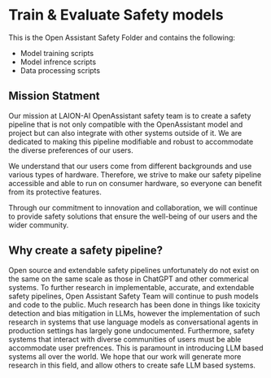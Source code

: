 # Train & Evaluate Safety models

This is the Open Assistant Safety Folder and contains the following:

- Model training scripts
- Model infrence scripts
- Data processing scripts

## Mission Statment

Our mission at LAION-AI OpenAssistant safety team is to create a safety pipeline
that is not only compatible with the OpenAssistant model and project but can
also integrate with other systems outside of it. We are dedicated to making this
pipeline modifiable and robust to accommodate the diverse preferences of our
users.

We understand that our users come from different backgrounds and use various
types of hardware. Therefore, we strive to make our safety pipeline accessible
and able to run on consumer hardware, so everyone can benefit from its
protective features.

Through our commitment to innovation and collaboration, we will continue to
provide safety solutions that ensure the well-being of our users and the wider
community.

## Why create a safety pipeline?

Open source and extendable safety pipelines unfortunately do not exist on the
same on the same scale as those in ChatGPT and other commerical systems. To
further research in implementable, accurate, and extendable safety pipelines,
Open Assistant Safety Team will continue to push models and code to the public.
Much research has been done in things like toxicity detection and bias
mitigation in LLMs, however the implementation of such research in systems that
use language models as conversational agents in production settings has largely
gone undocumented. Furthermore, safety systems that interact with diverse
communities of users must be able accommodate user prefrences. This is paramount
in introducing LLM based systems all over the world. We hope that our work will
generate more research in this field, and allow others to create safe LLM based
systems.
